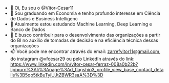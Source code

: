 - 👋 Oi, Eu sou o @Vitor-Cesar11
- 👀 Sou graduando em Economia e tenho profundo interesse em Ciência de Dados e Business Intelligenc
- 🌱 Atualmente estou estudando Machine Learning, Deep Learning e Banco de Dados
- 💞️ E busco contribuir para o desenvolvimento das organizações a partir do BI no auxílio de tomadas de decisão e na eficiência técnica dessas organizações
- 📫 Você pode me encontrar através do email: zarrefvitor11@gmail.com, do instagram @vfcesar29 ou pelo LinkedIn através do link: https://www.linkedin.com/in/vitor-cesar-ferraz-008a0b22b?lipi=urn%3Ali%3Apage%3Ad_flagship3_profile_view_base_contact_details%3B5qo5tkBuTyiUJtZBWR3saA%3D%3D

<!---
Vitor-Cesar11/Vitor-Cesar11 is a ✨ special ✨ repository because its `README.md` (this file) appears on your GitHub profile.
You can click the Preview link to take a look at your changes.
--->
